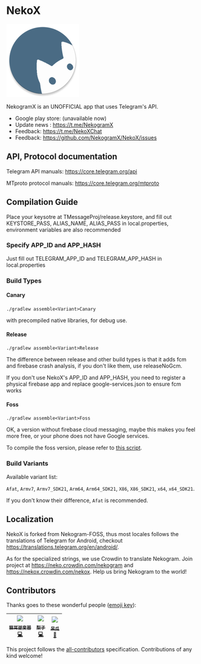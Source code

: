 # NekoX
![Logo](https://raw.githubusercontent.com/NekogramX/NekoX/master/TMessagesProj/src/main/res/mipmap-xxxhdpi/ic_launcher.png)  

NekogramX is an UNOFFICIAL app that uses Telegram's API.

- Google play store: (unavailable now)
- Update news : https://t.me/NekogramX
- Feedback: https://t.me/NekoXChat
- Feedback: https://github.com/NekogramX/NekoX/issues

## API, Protocol documentation

Telegram API manuals: https://core.telegram.org/api

MTproto protocol manuals: https://core.telegram.org/mtproto

## Compilation Guide

Place your keysotre at TMessageProj/release.keystore, and fill out KEYSTORE_PASS, ALIAS_NAME, ALIAS_PASS in local.properties, environment variables are also recommended

### Specify APP_ID and APP_HASH

Just fill out TELEGRAM_APP_ID and TELEGRAM_APP_HASH in local.properties

### Build Types

#### Canary

`./gradlew assemble<Variant>Canary`

with precompiled native libraries, for debug use.

#### Release

`./gradlew assemble<Variant>Release`

The difference between release and other build types is that it adds fcm and firebase crash analysis, if you don't like them, use releaseNoGcm.

If you don't use NekoX's APP_ID and APP_HASH, you need to register a physical firebase app and replace google-services.json to ensure fcm works

#### Foss

`./gradlew assemble<Variant>Foss`

OK, a version without firebase cloud messaging, maybe this makes you feel more free, or your phone does not have Google services.

To compile the foss version, please refer to [this script](.github/workflows/release.yml).

### Build Variants

Available variant list:

`Afat`, `Armv7`, `Armv7_SDK21`, `Arm64`, `Arm64_SDK21`, `X86`, `X86_SDK21`, `x64`, `x64_SDK21`.

If you don't know their difference, `Afat` is recommended.


## Localization

NekoX is forked from Nekogram-FOSS, thus most locales follows the translations of Telegram for Android, checkout https://translations.telegram.org/en/android/.

As for the specialized strings, we use Crowdin to translate Nekogram. Join project at https://neko.crowdin.com/nekogram and https://nekox.crowdin.com/nekox. Help us bring Nekogram to the world!

## Contributors

Thanks goes to these wonderful people ([emoji key](https://allcontributors.org/docs/en/emoji-key)):

<!-- ALL-CONTRIBUTORS-LIST:START - Do not remove or modify this section -->
| [<img src="https://avatars2.githubusercontent.com/u/42698724?s=460&v=4" width="80px;"/><br /><sub>猫耳逆变器</sub>](https://github.com/NekoInverter)<br />[💻](https://github.com/Nekogram/Nekogram/commits?author=NekoInverter "Code") | [<img src="https://avatars1.githubusercontent.com/u/18373361?s=460&v=4" width="80px;"/><br /><sub>梨子</sub>](https://github.com/rikakomoe)<br />[💻](https://github.com/Nekogram/Nekogram/commits?author=rikakomoe "Code") | [<img src="https://i.loli.net/2020/01/17/e9Z5zkG7lNwUBPE.jpg" width="80px;"/><br /><sub>呆瓜</sub>](https://t.me/Duang)<br /> [🎨](#design-duang "Design") |
| :---: | :---: | :---: |
<!-- ALL-CONTRIBUTORS-LIST:END -->

This project follows the [all-contributors](https://github.com/kentcdodds/all-contributors) specification. Contributions of any kind welcome!